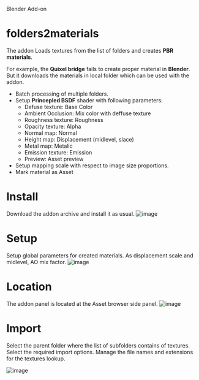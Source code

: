 Blender Add-on
# folders2materials
The addon Loads textures from the list of folders and creates **PBR materials**.

For example, the **Quixel bridge** fails to create proper material in **Blender**. But it downloads the materials in local 
folder which can be used with the addon.

- Batch processing of multiple folders.
- Setup **Princepled BSDF** shader with following parameters:
  - Defuse texture: Base Color
  - Ambient Occlusion: Mix color with deffuse texture
  - Roughness texture: Roughness 
  - Opacity texture: Alpha
  - Normal map: Normal
  - Height map: Displacement (midlevel, slace)
  - Metal map: Metalic
  - Emission texture: Emission
  - Preview: Asset preview
- Setup mapping scale with respect to image size proportions. 
- Mark material as Asset

# Install
Download the addon archive and install it as usual.
![image](https://github.com/artyomb/folders2materials/assets/2667887/6404281a-079e-44e4-bc94-138601ce6a11)

# Setup
Setup global parameters for created materials. As displacement scale and midlevel, AO mix factor.
![image](https://github.com/artyomb/folders2materials/assets/2667887/aa91b53c-9fe6-4d93-a270-04d1f155e61f)


# Location
The addon panel is located at the Asset browser side panel.
![image](https://github.com/artyomb/folders2materials/assets/2667887/79933114-5fba-44ab-86a8-6877ea24b2fa)

# Import
Select the parent folder where the list of subfolders contains of textures. Select the required import options.
Manage the file names and extensions for the textures lookup.

![image](https://github.com/artyomb/folders2materials/assets/2667887/9edabdef-bc02-4745-801e-d6a063f164b2)



